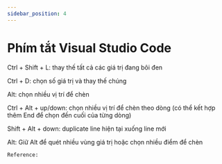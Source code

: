 ```yaml
---
sidebar_position: 4
---
```


# Phím tắt Visual Studio Code

Ctrl + Shift + L: thay thế tất cả các giá trị đang bôi đen

Ctrl + D: chọn số giá trị và thay thế chúng

Alt: chọn nhiều vị trí để chèn

Ctrl + Alt + up/down: chọn nhiều vị trí để chèn theo dòng (có thể kết hợp thêm End để chọn đến cuối của từng dòng)

Shift + Alt + down: duplicate line hiện tại xuống line mới

Alt: Giữ Alt để quét nhiều vùng giá trị hoặc chọn nhiều điểm để chèn





`Reference:`   



